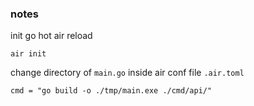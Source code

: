 ### notes

init go hot air reload

```
air init
```

change directory of `main.go` inside air conf file `.air.toml`

```
cmd = "go build -o ./tmp/main.exe ./cmd/api/"
```
